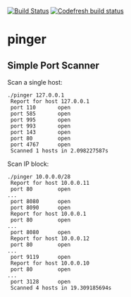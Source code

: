 [![Build Status](https://travis-ci.com/bigmyx/pinger.svg?branch=master)](https://travis-ci.com/bigmyx/pinger)
[![Codefresh build status]( https://g.codefresh.io/api/badges/pipeline/bigmyx/default%2Fpinger?key=eyJhbGciOiJIUzI1NiJ9.NWVjYjA2Y2M5NDdkYjE5ZDU1Nzk1MmU0.LuAwzjeXQFONvMSpkC98O7qM76gSgS1PmvLslScUJ44&type=cf-1)]( https%3A%2F%2Fg.codefresh.io%2Fpipelines%2Fpinger%2Fbuilds%3Ffilter%3Dtrigger%3Abuild~Build%3Bpipeline%3A5ecb075e13505734c6126241~pinger)


# pinger

## Simple Port Scanner

Scan a single host:

```
./pinger 127.0.0.1            
 Report for host 127.0.0.1 
 port 110       open 
 port 585       open 
 port 995       open 
 port 993       open 
 port 143       open 
 port 80        open 
 port 4767      open 
 Scanned 1 hosts in 2.098227587s
```

Scan IP block:

```
./pinger 10.0.0.0/28
 Report for host 10.0.0.11 
 port 80        open 
...
 port 8080      open 
 port 8090      open 
 Report for host 10.0.0.1 
 port 80        open 
...
 port 8080      open 
 Report for host 10.0.0.12 
 port 80        open 
... 
 port 9119      open 
 Report for host 10.0.0.10 
 port 80        open 
...
 port 3128      open 
 Scanned 4 hosts in 19.309185694s
```
